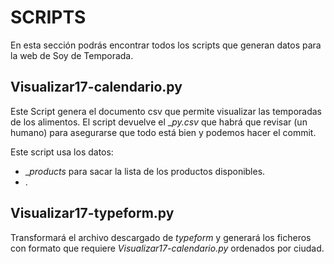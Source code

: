 # SCRIPTS
En esta sección podrás encontrar todos los scripts que generan datos para la web de Soy de Temporada.

## Visualizar17-calendario.py
Este Script genera el documento csv que permite visualizar las temporadas de los alimentos. El script devuelve el __py.csv_ que habrá que revisar (un humano) para asegurarse que todo está bien y podemos hacer el commit.

Este script usa los datos:
* __products_ para sacar la lista de los productos disponibles.
* .



## Visualizar17-typeform.py
Transformará el archivo descargado de _typeform_ y generará los ficheros con formato que requiere _Visualizar17-calendario.py_ ordenados por ciudad.
